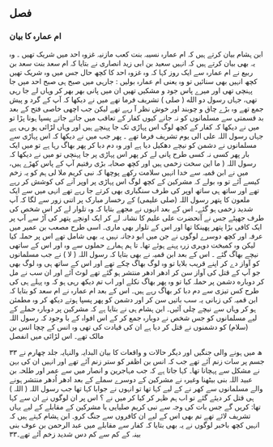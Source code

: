 ## فصل

### ام عمارہ کا بیان

ابن ہشام بیان کرتے ہیں کہ ام عمارہ نسیبہ بنت کعب مازنیہ غزوہ احد میں شریک تھیں ۔ وہ یہ بھی بیان کرتے ہیں کہ انہیں
سعید بن ابی زید انصاری نے بتایا کہ ام سعد بنت سعد بن ربیع نے ام عمارہ سے ایک روز کہا کہ وہ غزوہ احد کا کچھ حال جس میں وہ
شریک تھیں کچھ انہیں بھی سنائیں تو وہ یعنی ام عمارہ بولیں :
جارہی
میں صبح ہی صبح احد میں جا پہنچی تھی اور میرے پاس جود و مشکیں تھیں ان میں پانی بھر بھر کر وہاں لے جا رہی تھی، جہاں رسول
دو
الله ( صلی ) تشریف فرما تھے میں نے دیکھا کہ آپ کے گرد و پیش جمع تھے وہ بڑے چاق و چوبند اور خوش نظر آ رہے تھے لیکن جب
اچھی خاصی فتح کے بعد بد قسمتی سے مسلمانوں کو نہ جانے کیوں کفار کے تعاقب میں جاتے جاتے پسپا ہونا پڑا تو میں نے دیکھا کہ کفار
کے کچھ لوگ اس پہاڑی تک جا پہنچے ہیں اور وہاں لڑائی ہو رہی ہے جہاں رسول اللہ علی الی یوم تشریف فرما تھے ۔ پھر جب میں نے
دیکھا کہ اس پہاڑی سے مسلمانوں نے دشمن کو نیچے دھکیل دیا ہے اور وہ دم دبا کر پھر بھاگ رہا ہے تو میں ایک بار پھر کسی نہ کسی طرح
پانی لے کر پھر اس پہاڑی پر جا پہنچی تو میں نے دیکھا کہ رسول اللہ ( ما این سخت زخمی ہیں اور کچھ صحابہ بڑی رفتیم آپ کے پاس کھڑے
ہیں، میں نے ابن قمیہ سے خدا انہیں سلامت رکھے پوچھا کہ نبی کریم ملا لی ہم کو یہ زخم کیسے آئے تو وہ بولے کہ مشرکین کے کچھ لوگ
اس پہاڑی پر اوپر آنے کی کوشش کر رہے تھے اور ساتھ ہی ساتھ اوپر کی طرف سنگباری بھی کرتے جا رہے تھے انہی میں سے ایک
ملعون کا پتھر رسول اللہ (صلی علیمی) کے رخسار مبارک پر اتنی زور سے لگا کہ آپ شدید زخمی ہو گئے۔ اس کے بعد انہوں نے مجھے بتایا
کہ وہ تلوار لے کر اس شخص کی طرف جھپٹے جس نے آنحضرت علی علیم کا نشانہ لے کر ایک اونچے پتھر کی آڑ سے آپ پر ایک کافی بڑا
پتھر پھینکا تھا اور اس کے تلوار بھی ماری۔ اسی طرح مصعب بن عمیر میں عرفہ اور کچھ دوسرے لوگوں نے جن میں ابو دجانہ نہیں یہ بھی
شامل تھے اس پر حملہ کیا لیکن وہ کمبخت دوہری زرہ پہنے ہوئے تھا۔ تا ہم ہمارے حملوں سے وہ اور اس کے ساتھی نیچے بھاگ گئے ۔
اس کے بعد ابن قمیہ نے بھی بتایا کہ رسول اللہ ( لا ) نے جب مسلمانوں کو آواز دے کر اپنے قریب بلایا تو وہ لوگ بھاگ چکے
تھے اور اس کے ساتھ ہی وہ لوگ بھی جو آپ کے قتل کی آواز سن کر ادھر ادھر منتشر ہو گئے تھے لوٹ آئے اور ان سب نے مل کر
دوباره دشمن پر حملہ کیا تو وہ پھر بھاگ نکلے اور اب تم دیکھ رہی ہو کہ وہ پہلے ہی کی طرح کس تیزی سے دم دبا کر بھاگ رہے ہیں۔
اس کے بعد ام عمارہ نے ام سعد کو بتایا کہ ابن قمیہ کی زبانی یہ سب باتیں سن کر اور دشمن کو پھر پسپا ہوتے دیکھ کر وہ مطمئن ہو کر وہاں
سے نیچے چلی آئیں۔
ابن ہشام ہی نے بتایا ہے کہ مشرکین پر دوبارہ حملے کے لیے مسلمانوں کو جس شخص نے دوبارہ جمع کر کے اس افواہ کے
با وجود کہ رسول اللہ (سلام) کو دشمنوں نے قتل کر دیا ہے ان کی قیادت کی تھی وہ انس کے چچا انس بن مالک تھے۔ اس لڑائی میں انفصل

۳۳
ھ میں ہونے والی جنگیں اور دیگر حالات و واقعات کا بیان
البدایہ والنہایہ جلد چهارم
نے جسم پر سات زنم آئے تھے جب کہ انس بن اظفر کو ستر زنم آئے تھے اور انہیں ان کی بہن نے مشکل سے پہچانا تھا۔
کہا جاتا ہے کہ جب مہاجرین و انصار میں سے عمر اور طلحہ بن عبید اللہ بنی بیٹھنا وغیرہ نے مشرکین کے دوسرے سملے کے بعد
ادھر اُدھر منتشر ہونے والے مسلمانوں سے کھر نے کے لیے کہا تھا تو انہوں نے جوابا کہا تھا جب رسول اللہ ( اللہ ) ہی قتل کر دیئے
گئے تو اب ہم ظہر کر کیا کر میں نے ؟ اس پر ان لوگوں نے ان سے کہا تھا:
کریں گے
جس بات کی وجہ سے نبی کریم صلیایی یا مشرکین کے مقابلے کے لیے یہاں تشریف لائے تھے تم بھی اس کے لیے ان
کافروں سے جنگ کرو۔
ابن ہشام کہتے ہیں کہ انہیں کچھ باخبر لوگوں نے یہ بھی بتایا کہ کفار سے مقابلے میں عبد الرحمن بن عوف بنی بینہ کے کم سے کم
دس شدید زخم آئے تھے۔۳۳
